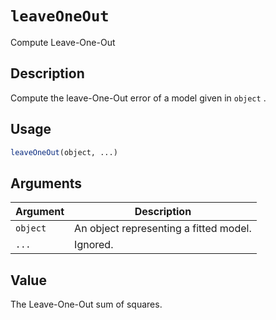 # `leaveOneOut`

Compute Leave-One-Out


## Description

Compute the leave-One-Out error of a model given in `object` .


## Usage

```r
leaveOneOut(object, ...)
```


## Arguments

Argument      |Description
------------- |----------------
`object`     |     An object representing a fitted model.
`...`     |     Ignored.


## Value

The Leave-One-Out sum of squares.



